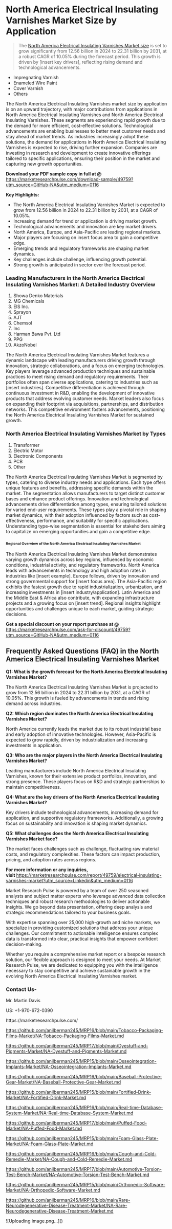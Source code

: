 <h1>North America Electrical Insulating Varnishes Market&nbsp;Size by Application</h1><blockquote><p>The <a href="https://marketresearchpulse.com/download-sample/49759?utm_source=GitHub-NA&amp;utm_medium=0116">North America Electrical Insulating Varnishes Market size</a> is set to grow significantly from 12.56 billion in 2024 to 22.31 billion by 2031, at a robust CAGR of 10.05% during the forecast period. This growth is driven by [insert key drivers], reflecting rising demand and technological advancements.</p></blockquote><ul><li>Impregnating Varnish<li> Enameled Wire Paint<li> Cover Varnish<li> Others</li></ul><p>The North America Electrical Insulating Varnishes market size by application is on an upward trajectory, with major contributions from applications in North America Electrical Insulating Varnishes and North America Electrical Insulating Varnishes. These segments are experiencing rapid growth due to the demand for more efficient, cost-effective solutions. Technological advancements are enabling businesses to better meet customer needs and stay ahead of market trends. As industries increasingly adopt these solutions, the demand for applications in North America Electrical Insulating Varnishes is expected to rise, driving further expansion. Companies are investing in research and development to create innovative offerings tailored to specific applications, ensuring their position in the market and capturing new growth opportunities.</p><p><strong>Download your PDF sample copy in full at @ </strong><a href="https://marketresearchpulse.com/download-sample/49759?utm_source=GitHub-NA&amp;utm_medium=0116">https://marketresearchpulse.com/download-sample/49759?utm_source=GitHub-NA&amp;utm_medium=0116</a></p><p><strong>Key Highlights: </strong></p><ul><li>The North America Electrical Insulating Varnishes Market is expected to grow from 12.56 billion in 2024 to 22.31 billion by 2031, at a CAGR of 10.05%.</li><li>Increasing demand for trend or application is driving market growth.</li><li>Technological advancements and innovation are key market drivers.</li><li>North America, Europe, and Asia-Pacific are leading regional markets.</li><li>Major players are focusing on insert focus area to gain a competitive edge.</li><li>Emerging trends and regulatory frameworks are shaping market dynamics.</li><li>Key challenges include challenge, influencing growth potential.</li><li>Strong growth is anticipated in sector over the forecast period.</li></ul><h3>Leading Manufacturers in the North America Electrical Insulating Varnishes Market: A Detailed Industry Overview</h3><ol><li>Showa Denko Materials</li><li>MG Chemicals</li><li>EIS Inc.</li><li>Sprayon</li><li>AJT</li><li>Chemsol</li><li>Inc</li><li>Harman Bawa Pvt. Ltd</li><li>PPG</li><li>AkzoNobel</li></ol><div class="flex max-w-full flex-col flex-grow"><div class="min-h-8 text-message flex w-full flex-col items-end gap-2 whitespace-normal break-words [.text-message+&amp;]:mt-5" dir="auto" data-message-author-role="assistant" data-message-id="fd8432e4-4910-450d-b182-61b7bfb0a01f" data-message-model-slug="gpt-4o"><div class="flex w-full flex-col gap-1 empty:hidden first:pt-[3px]"><div class="markdown prose w-full break-words dark:prose-invert light"><p>The North America Electrical Insulating Varnishes Market features a dynamic landscape with leading manufacturers driving growth through innovation, strategic collaborations, and a focus on emerging technologies. Key players leverage advanced production techniques and sustainable practices to meet rising demand and regulatory requirements. Their portfolios often span diverse applications, catering to industries such as [insert industries]. Competitive differentiation is achieved through continuous investment in R&amp;D, enabling the development of innovative products that address evolving customer needs. Market leaders also focus on expanding their footprint via acquisitions, partnerships, and distribution networks. This competitive environment fosters advancements, positioning the North America Electrical Insulating Varnishes Market for sustained growth.</p></div></div></div></div><h3>North America Electrical Insulating Varnishes Market by Types</h3><ol><li>Transformer<li> Electric Motor<li> Electronic Components<li> PCB<li> Other</li></ol><div class="flex max-w-full flex-col flex-grow"><div class="min-h-8 text-message flex w-full flex-col items-end gap-2 whitespace-normal break-words [.text-message+&amp;]:mt-5" dir="auto" data-message-author-role="assistant" data-message-id="084470be-0bb7-4664-bddf-5156b4f41249" data-message-model-slug="gpt-4o-mini"><div class="flex w-full flex-col gap-1 empty:hidden first:pt-[3px]"><div class="markdown prose w-full break-words dark:prose-invert light"><p>The North America Electrical Insulating Varnishes Market is segmented by types, catering to diverse industry needs and applications. Each type offers unique features and benefits, addressing specific demands within the market. The segmentation allows manufacturers to target distinct customer bases and enhance product offerings. Innovation and technological advancements drive differentiation among types, ensuring tailored solutions for varied end-user requirements. These types play a pivotal role in shaping market dynamics, with their adoption influenced by factors such as cost-effectiveness, performance, and suitability for specific applications. Understanding type-wise segmentation is essential for stakeholders aiming to capitalize on emerging opportunities and gain a competitive edge.</p></div></div></div></div><h3><span style="font-size: 11px;">Regional Overview of the North America Electrical Insulating Varnishes Market</span></h3><div class="flex max-w-full flex-col flex-grow"><div class="min-h-8 text-message flex w-full flex-col items-end gap-2 whitespace-normal break-words [.text-message+&amp;]:mt-5" dir="auto" data-message-author-role="assistant" data-message-id="e9038762-ce64-4e30-91c9-9bd413514231" data-message-model-slug="gpt-4o-mini"><div class="flex w-full flex-col gap-1 empty:hidden first:pt-[3px]"><div class="markdown prose w-full break-words dark:prose-invert light"><p>The North America Electrical Insulating Varnishes Market demonstrates varying growth dynamics across key regions, influenced by economic conditions, industrial activity, and regulatory frameworks. North America leads with advancements in technology and high adoption rates in industries like [insert example]. Europe follows, driven by innovation and strong governmental support for [insert focus area]. The Asia-Pacific region exhibits the fastest growth due to rapid industrialization, urbanization, and increasing investments in [insert industry/application]. Latin America and the Middle East &amp; Africa also contribute, with expanding infrastructure projects and a growing focus on [insert trend]. Regional insights highlight opportunities and challenges unique to each market, guiding strategic decisions.</p></div></div></div></div><p><strong>Get a special discount on your report purchase at @ </strong><a href="https://marketresearchpulse.com/ask-for-discount/49759?utm_source=GitHub-NA&amp;utm_medium=0116">https://marketresearchpulse.com/ask-for-discount/49759?utm_source=GitHub-NA&amp;utm_medium=0116</a></p><h2>Frequently Asked Questions (FAQ) in the North America Electrical Insulating Varnishes Market</h2><p><strong>Q1: What is the growth forecast for the North America Electrical Insulating Varnishes Market?</strong></p><p>The North America Electrical Insulating Varnishes Market is projected to grow from 12.56 billion in 2024 to 22.31 billion by 2031, at a CAGR of 10.05%. This growth is fueled by advancements in trends and rising demand across industries.</p><p><strong>Q2: Which region dominates the North America Electrical Insulating Varnishes Market?</strong></p><p>North America currently leads the market due to its robust industrial base and early adoption of innovative technologies. However, Asia-Pacific is expected to grow rapidly, driven by industrialization and increasing investments in application.</p><p><strong>Q3: Who are the major players in the North America Electrical Insulating Varnishes Market?</strong></p><p>Leading manufacturers include North America Electrical Insulating Varnishes, known for their extensive product portfolios, innovation, and strong presence. These players focus on R&amp;D and strategic partnerships to maintain competitiveness.</p><p><strong>Q4: What are the key drivers of the North America Electrical Insulating Varnishes Market?</strong></p><p>Key drivers include technological advancements, increasing demand for application, and supportive regulatory frameworks. Additionally, a growing focus on sustainability and innovation is shaping market dynamics.</p><p><strong>Q5: What challenges does the North America Electrical Insulating Varnishes Market face?</strong></p><p>The market faces challenges such as challenge, fluctuating raw material costs, and regulatory complexities. These factors can impact production, pricing, and adoption rates across regions.</p><p><strong>For more information or any inquiries, visit&nbsp;</strong><a href="https://marketresearchpulse.com/report/49759/electrical-insulating-varnishes-market?utm_source=Linkedin&utm_medium=0116">https://marketresearchpulse.com/report/49759/electrical-insulating-varnishes-market?utm_source=Linkedin&utm_medium=0116</a></p><p>Market Research Pulse is powered by a team of over 250 seasoned analysts and subject matter experts who leverage advanced data collection techniques and robust research methodologies to deliver actionable insights. We go beyond data presentation, offering deep analysis and strategic recommendations tailored to your business goals.</p><p>With expertise spanning over 25,000 high-growth and niche markets, we specialize in providing customized solutions that address your unique challenges. Our commitment to actionable intelligence ensures complex data is transformed into clear, practical insights that empower confident decision-making.</p><p>Whether you require a comprehensive market report or a bespoke research solution, our flexible approach is designed to meet your needs. At Market Research Pulse, we are dedicated to equipping you with the intelligence necessary to stay competitive and achieve sustainable growth in the evolving North America Electrical Insulating Varnishes market.</p><h3><strong>Contact Us-</strong></h3><p>Mr. Martin Davis</p><p>US: +1-970-672-0390</p><p>https://marketresearchpulse.com/</p><p><a href="https://github.com/anilberman245/MRP16/blob/main/Tobacco-Packaging-Films-Market/NA-Tobacco-Packaging-Films-Market.md">https://github.com/anilberman245/MRP16/blob/main/Tobacco-Packaging-Films-Market/NA-Tobacco-Packaging-Films-Market.md</a></p><p><a href="https://github.com/anilberman245/MRP17/blob/main/Dyestuff-and-Pigments-Market/NA-Dyestuff-and-Pigments-Market.md">https://github.com/anilberman245/MRP17/blob/main/Dyestuff-and-Pigments-Market/NA-Dyestuff-and-Pigments-Market.md</a></p><p><a href="https://github.com/anilberman245/MRP15/blob/main/Osseointegration-Implants-Market/NA-Osseointegration-Implants-Market.md">https://github.com/anilberman245/MRP15/blob/main/Osseointegration-Implants-Market/NA-Osseointegration-Implants-Market.md</a></p><p><a href="https://github.com/anilberman245/MRP16/blob/main/Baseball-Protective-Gear-Market/NA-Baseball-Protective-Gear-Market.md">https://github.com/anilberman245/MRP16/blob/main/Baseball-Protective-Gear-Market/NA-Baseball-Protective-Gear-Market.md</a></p><p><a href="https://github.com/anilberman245/MRP15/blob/main/Fortified-Drink-Market/NA-Fortified-Drink-Market.md">https://github.com/anilberman245/MRP15/blob/main/Fortified-Drink-Market/NA-Fortified-Drink-Market.md</a></p><p><a href="https://github.com/anilberman245/MRP16/blob/main/Real-time-Database-System-Market/NA-Real-time-Database-System-Market.md">https://github.com/anilberman245/MRP16/blob/main/Real-time-Database-System-Market/NA-Real-time-Database-System-Market.md</a></p><p><a href="https://github.com/anilberman245/MRP17/blob/main/Puffed-Food-Market/NA-Puffed-Food-Market.md">https://github.com/anilberman245/MRP17/blob/main/Puffed-Food-Market/NA-Puffed-Food-Market.md</a></p><p><a href="https://github.com/anilberman245/MRP15/blob/main/Foam-Glass-Plate-Market/NA-Foam-Glass-Plate-Market.md">https://github.com/anilberman245/MRP15/blob/main/Foam-Glass-Plate-Market/NA-Foam-Glass-Plate-Market.md</a></p><p><a href="https://github.com/anilberman245/MRP16/blob/main/Cough-and-Cold-Remedie-Market/NA-Cough-and-Cold-Remedie-Market.md">https://github.com/anilberman245/MRP16/blob/main/Cough-and-Cold-Remedie-Market/NA-Cough-and-Cold-Remedie-Market.md</a></p><p><a href="https://github.com/anilberman245/MRP17/blob/main/Automotive-Torsion-Test-Bench-Market/NA-Automotive-Torsion-Test-Bench-Market.md">https://github.com/anilberman245/MRP17/blob/main/Automotive-Torsion-Test-Bench-Market/NA-Automotive-Torsion-Test-Bench-Market.md</a></p><p><a href="https://github.com/anilberman245/MRP15/blob/main/Orthopedic-Software-Market/NA-Orthopedic-Software-Market.md">https://github.com/anilberman245/MRP15/blob/main/Orthopedic-Software-Market/NA-Orthopedic-Software-Market.md</a></p><p><a href="https://github.com/anilberman245/MRP16/blob/main/Rare-Neurodegenerative-Disease-Treatment-Market/NA-Rare-Neurodegenerative-Disease-Treatment-Market.md">https://github.com/anilberman245/MRP16/blob/main/Rare-Neurodegenerative-Disease-Treatment-Market/NA-Rare-Neurodegenerative-Disease-Treatment-Market.md</a></p>
![Uploading image.png…]()
